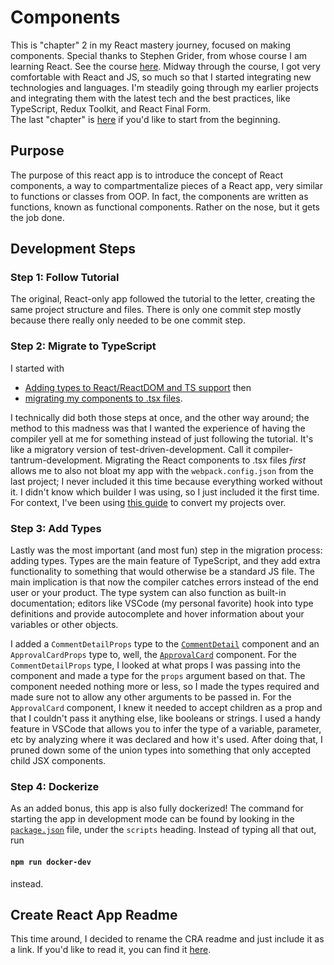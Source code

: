 # Components

This is "chapter" 2 in my React mastery journey, focused on making components. Special thanks to Stephen Grider, from whose course I am learning React. See the course [here](https://www.udemy.com/share/101WcY3@ttelH1nM2n_aFyFKZUHlU9nbDts4nsfYHfm9mfvdWbsVMgOYOsy_Us16hVIUpcn1/). Midway through the course, I got very comfortable with React and JS, so much so that I started integrating new technologies and languages. I'm steadily going through my earlier projects and integrating them with the latest tech and the best practices, like TypeScript, Redux Toolkit, and React Final Form.  
The last "chapter" is [here](https://github.com/ben-laird/my-first-react-app/) if you'd like to start from the beginning.

## Purpose

The purpose of this react app is to introduce the concept of React components, a way to compartmentalize pieces of a React app, very similar to functions or classes from OOP. In fact, the components are written as functions, known as functional components. Rather on the nose, but it gets the job done.

## Development Steps

### Step 1: Follow Tutorial

The original, React-only app followed the tutorial to the letter, creating the same project structure and files. There is only one commit step mostly because there really only needed to be one commit step.

### Step 2: Migrate to TypeScript

I started with

- [Adding types to React/ReactDOM and TS support](https://github.com/ben-laird/react-mastery-components/commit/538ca44a2537a04fbdd66acbdaeddca52defd2d1) then
- [migrating my components to .tsx files](https://github.com/ben-laird/react-mastery-components/commit/75fa487e1a8ba546403ec45a1376b3863b50abb5).

I technically did both those steps at once, and the other way around; the method to this madness was that I wanted the experience of having the compiler yell at me for something instead of just following the tutorial. It's like a migratory version of test-driven-development. Call it compiler-tantrum-development. Migrating the React components to .tsx files *first* allows me to also not bloat my app with the `webpack.config.json` from the last project; I never included it this time because everything worked without it. I didn't know which builder I was using, so I just included it the first time. For context, I've been using [this guide](https://github.com/Microsoft/TypeScript-React-Conversion-Guide#typescript-react-conversion-guide) to convert my projects over.

### Step 3: Add Types

Lastly was the most important (and most fun) step in the migration process: adding types. Types are the main feature of TypeScript, and they add extra functionality to something that would otherwise be a standard JS file. The main implication is that now the compiler catches errors instead of the end user or your product. The type system can also function as built-in documentation; editors like VSCode (my personal favorite) hook into type definitions and provide autocomplete and hover information about your variables or other objects.

I added a `CommentDetailProps` type to the [`CommentDetail`](src/CommentDetail.tsx) component and an `ApprovalCardProps` type to, well, the [`ApprovalCard`](src/ApprovalCard.tsx) component. For the `CommentDetailProps` type, I looked at what props I was passing into the component and made a type for the `props` argument based on that. The component needed nothing more or less, so I made the types required and made sure not to allow any other arguments to be passed in. For the `ApprovalCard` component, I knew it needed to accept children as a prop and that I couldn't pass it anything else, like booleans or strings. I used a handy feature in VSCode that allows you to infer the type of a variable, parameter, etc by analyzing where it was declared and how it's used. After doing that, I pruned down some of the union types into something that only accepted child JSX components.

### Step 4: Dockerize

As an added bonus, this app is also fully dockerized! The command for starting the app in development mode can be found by looking in the [`package.json`](package.json) file, under the `scripts` heading. Instead of typing all that out, run

#### `npm run docker-dev`

instead.

## Create React App Readme

This time around, I decided to rename the CRA readme and just include it as a link. If you'd like to read it, you can find it [here](CRA-README.md).
